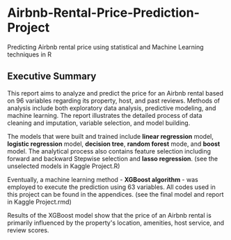 # Airbnb-Rental-Price-Prediction-Project
Predicting Airbnb rental price using statistical and Machine Learning techniques in R

## Executive Summary
This report aims to analyze and predict the price for an Airbnb rental based on 96 variables regarding its property, host, and past reviews. Methods of analysis include both exploratory data analysis, predictive modeling, and machine learning. The report illustrates the detailed process of data cleaning and imputation, variable selection, and model building.  

The models that were built and trained include **linear regression** model, **logistic regression** model, **decision tree**, **random forest** mode, and **boost** model. The analytical process also contains feature selection including forward and backward Stepwise selection and **lasso regression**. (see the unselected models in Kaggle Project.R)

Eventually, a machine learning method - **XGBoost algorithm** - was employed to execute the prediction using 63 variables. All codes used in this project can be found in the appendices. (see the final model and report in Kaggle Project.rmd)

Results of the XGBoost model show that the price of an Airbnb rental is primarily influenced by the property's location, amenities, host service, and review scores.  
